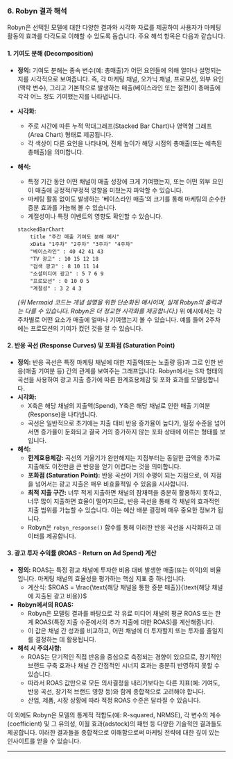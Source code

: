 
### 6. Robyn 결과 해석

Robyn은 선택된 모델에 대한 다양한 결과와 시각화 자료를 제공하여 사용자가 마케팅 활동의 효과를 다각도로 이해할 수 있도록 돕습니다. 주요 해석 항목은 다음과 같습니다.

#### **1. 기여도 분해 (Decomposition)**

* **정의:** 기여도 분해는 종속 변수(예: 총매출)가 어떤 요인들에 의해 얼마나 설명되는지를 시각적으로 보여줍니다. 즉, 각 마케팅 채널, 오가닉 채널, 프로모션, 외부 요인(맥락 변수), 그리고 기본적으로 발생하는 매출(베이스라인 또는 절편)이 총매출에 각각 어느 정도 기여했는지를 나타냅니다.
* **시각화:**
    * 주로 시간에 따른 누적 막대그래프(Stacked Bar Chart)나 영역형 그래프(Area Chart) 형태로 제공됩니다.
    * 각 색상이 다른 요인을 나타내며, 전체 높이가 해당 시점의 총매출(또는 예측된 총매출)을 의미합니다.
* **해석:**
    * 특정 기간 동안 어떤 채널이 매출 성장에 크게 기여했는지, 또는 어떤 외부 요인이 매출에 긍정적/부정적 영향을 미쳤는지 파악할 수 있습니다.
    * 마케팅 활동 없이도 발생하는 '베이스라인 매출'의 크기를 통해 마케팅의 순수한 증분 효과를 가늠해 볼 수 있습니다.
    * 계절성이나 특정 이벤트의 영향도 확인할 수 있습니다.

    ```mermaid
    stackedBarChart
        title "주간 매출 기여도 분해 예시"
        xData "1주차" "2주차" "3주차" "4주차"
        "베이스라인" : 40 42 41 43
        "TV 광고" : 10 15 12 18
        "검색 광고" : 8 10 11 14
        "소셜미디어 광고" : 5 7 6 9
        "프로모션" : 0 10 0 5
        "계절성" : 3 2 4 3
    ```
    *(위 Mermaid 코드는 개념 설명을 위한 단순화된 예시이며, 실제 Robyn의 출력과는 다를 수 있습니다. Robyn은 더 정교한 시각화를 제공합니다.)*
    위 예시에서는 각 주차별로 어떤 요소가 매출에 얼마나 기여했는지 볼 수 있습니다. 예를 들어 2주차에는 프로모션의 기여가 컸던 것을 알 수 있습니다.

#### **2. 반응 곡선 (Response Curves) 및 포화점 (Saturation Point)**

* **정의:** 반응 곡선은 특정 마케팅 채널에 대한 지출액(또는 노출량 등)과 그로 인한 반응(매출 기여분 등) 간의 관계를 보여주는 그래프입니다. Robyn에서는 S자 형태의 곡선을 사용하여 광고 지출 증가에 따른 한계효용체감 및 포화 효과를 모델링합니다.
* **시각화:**
    * X축은 해당 채널의 지출액(Spend), Y축은 해당 채널로 인한 매출 기여분(Response)을 나타냅니다.
    * 곡선은 일반적으로 초기에는 지출 대비 반응 증가율이 높다가, 일정 수준을 넘어서면 증가율이 둔화되고 결국 거의 증가하지 않는 포화 상태에 이르는 형태를 보입니다.
* **해석:**
    * **한계효용체감:** 곡선의 기울기가 완만해지는 지점부터는 동일한 금액을 추가로 지출해도 이전만큼 큰 반응을 얻기 어렵다는 것을 의미합니다.
    * **포화점 (Saturation Point):** 반응 곡선이 거의 수평이 되는 지점으로, 이 지점을 넘어서는 광고 지출은 매우 비효율적일 수 있음을 시사합니다.
    * **최적 지출 구간:** 너무 적게 지출하면 채널의 잠재력을 충분히 활용하지 못하고, 너무 많이 지출하면 효율이 떨어지므로, 반응 곡선을 통해 각 채널의 효과적인 지출 범위를 가늠할 수 있습니다. 이는 예산 배분 결정에 매우 중요한 정보가 됩니다.
    * Robyn은 `robyn_response()` 함수를 통해 이러한 반응 곡선을 시각화하고 데이터를 제공합니다.

#### **3. 광고 투자 수익률 (ROAS - Return on Ad Spend) 계산**

* **정의:** ROAS는 특정 광고 채널에 투자한 비용 대비 발생한 매출(또는 이익)의 비율입니다. 마케팅 채널의 효율성을 평가하는 핵심 지표 중 하나입니다.
    * 계산식: $ROAS = \frac{\text{해당 채널을 통한 증분 매출}}{\text{해당 채널에 지출된 광고 비용}}$
* **Robyn에서의 ROAS:**
    * Robyn은 모델링 결과를 바탕으로 각 유료 미디어 채널의 평균 ROAS 또는 한계 ROAS(특정 지출 수준에서의 추가 지출에 대한 ROAS)를 계산해줍니다.
    * 이 값은 채널 간 성과를 비교하고, 어떤 채널에 더 투자할지 또는 투자를 줄일지를 결정하는 데 활용됩니다.
* **해석 시 주의사항:**
    * ROAS는 단기적인 직접 반응을 중심으로 측정되는 경향이 있으므로, 장기적인 브랜드 구축 효과나 채널 간 간접적인 시너지 효과는 충분히 반영하지 못할 수 있습니다.
    * 따라서 ROAS 값만으로 모든 의사결정을 내리기보다는 다른 지표(예: 기여도, 반응 곡선, 장기적 브랜드 영향 등)와 함께 종합적으로 고려해야 합니다.
    * 산업, 제품, 시장 상황에 따라 적정 ROAS 수준은 달라질 수 있습니다.

이 외에도 Robyn은 모델의 통계적 적합도(예: R-squared, NRMSE), 각 변수의 계수(coefficient) 및 그 유의성, 이월 효과(adstock)의 패턴 등 다양한 기술적인 결과들도 제공합니다. 이러한 결과들을 종합적으로 이해함으로써 마케팅 전략에 대한 깊이 있는 인사이트를 얻을 수 있습니다.

---
